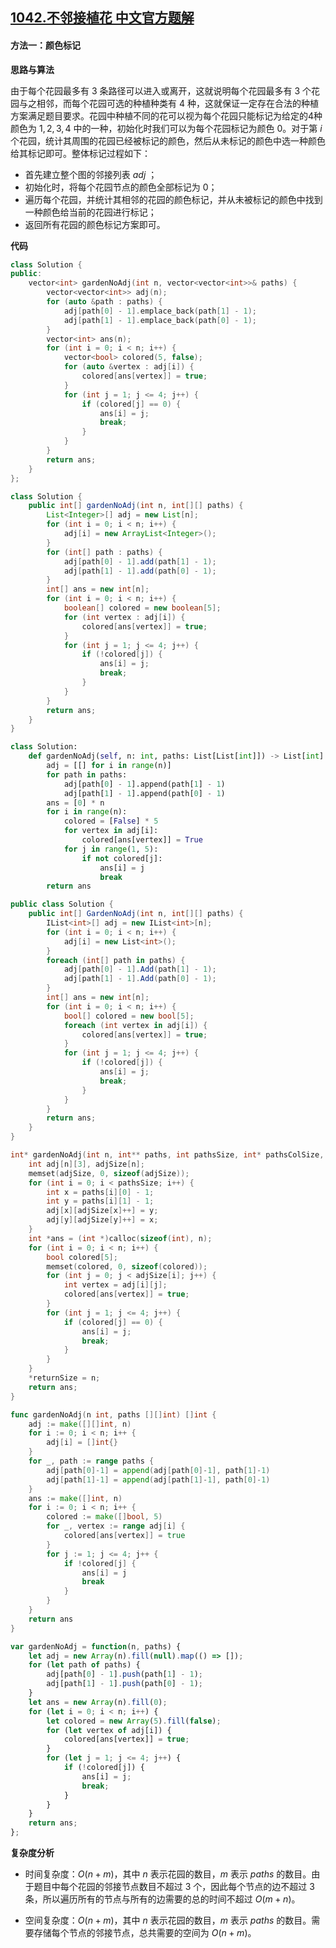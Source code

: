 ## [1042.不邻接植花 中文官方题解](https://leetcode.cn/problems/flower-planting-with-no-adjacent/solutions/100000/bu-lin-jie-zhi-hua-by-leetcode-solution-bv74)
#### 方法一：颜色标记

**思路与算法**

由于每个花园最多有 $3$ 条路径可以进入或离开，这就说明每个花园最多有 $3$ 个花园与之相邻，而每个花园可选的种植种类有 $4$ 种，这就保证一定存在合法的种植方案满足题目要求。花园中种植不同的花可以视为每个花园只能标记为给定的4种颜色为 $1,2,3,4$ 中的一种，初始化时我们可以为每个花园标记为颜色 $0$。对于第 $i$ 个花园，统计其周围的花园已经被标记的颜色，然后从未标记的颜色中选一种颜色给其标记即可。整体标记过程如下：
+ 首先建立整个图的邻接列表 $\textit{adj}$ ；
+ 初始化时，将每个花园节点的颜色全部标记为 $0$；
+ 遍历每个花园，并统计其相邻的花园的颜色标记，并从未被标记的颜色中找到一种颜色给当前的花园进行标记；
+ 返回所有花园的颜色标记方案即可。

**代码**

```C++ [sol1-C++]
class Solution {
public:
    vector<int> gardenNoAdj(int n, vector<vector<int>>& paths) {
        vector<vector<int>> adj(n);
        for (auto &path : paths) {
            adj[path[0] - 1].emplace_back(path[1] - 1);
            adj[path[1] - 1].emplace_back(path[0] - 1);
        }
        vector<int> ans(n);
        for (int i = 0; i < n; i++) {
            vector<bool> colored(5, false);
            for (auto &vertex : adj[i]) { 
                colored[ans[vertex]] = true;
            }
            for (int j = 1; j <= 4; j++) { 
                if (colored[j] == 0) { 
                    ans[i] = j;
                    break;
                }
            }
        }
        return ans;
    }
};
```

```Java [sol1-Java]
class Solution {
    public int[] gardenNoAdj(int n, int[][] paths) {
        List<Integer>[] adj = new List[n];
        for (int i = 0; i < n; i++) {
            adj[i] = new ArrayList<Integer>();
        }
        for (int[] path : paths) {
            adj[path[0] - 1].add(path[1] - 1);
            adj[path[1] - 1].add(path[0] - 1);
        }
        int[] ans = new int[n];
        for (int i = 0; i < n; i++) {
            boolean[] colored = new boolean[5];
            for (int vertex : adj[i]) { 
                colored[ans[vertex]] = true;
            }
            for (int j = 1; j <= 4; j++) { 
                if (!colored[j]) { 
                    ans[i] = j;
                    break;
                }
            }
        }
        return ans;
    }
}
```

```Python [sol1-Python3]
class Solution:
    def gardenNoAdj(self, n: int, paths: List[List[int]]) -> List[int]:
        adj = [[] for i in range(n)]
        for path in paths:
            adj[path[0] - 1].append(path[1] - 1)
            adj[path[1] - 1].append(path[0] - 1)
        ans = [0] * n
        for i in range(n):
            colored = [False] * 5
            for vertex in adj[i]:
                colored[ans[vertex]] = True
            for j in range(1, 5):
                if not colored[j]:
                    ans[i] = j
                    break
        return ans
```

```C# [sol1-C#]
public class Solution {
    public int[] GardenNoAdj(int n, int[][] paths) {
        IList<int>[] adj = new IList<int>[n];
        for (int i = 0; i < n; i++) {
            adj[i] = new List<int>();
        }
        foreach (int[] path in paths) {
            adj[path[0] - 1].Add(path[1] - 1);
            adj[path[1] - 1].Add(path[0] - 1);
        }
        int[] ans = new int[n];
        for (int i = 0; i < n; i++) {
            bool[] colored = new bool[5];
            foreach (int vertex in adj[i]) { 
                colored[ans[vertex]] = true;
            }
            for (int j = 1; j <= 4; j++) { 
                if (!colored[j]) { 
                    ans[i] = j;
                    break;
                }
            }
        }
        return ans;
    }
}
```

```C [sol1-C]
int* gardenNoAdj(int n, int** paths, int pathsSize, int* pathsColSize, int* returnSize) {
    int adj[n][3], adjSize[n];
    memset(adjSize, 0, sizeof(adjSize));
    for (int i = 0; i < pathsSize; i++) {
        int x = paths[i][0] - 1;
        int y = paths[i][1] - 1;
        adj[x][adjSize[x]++] = y;
        adj[y][adjSize[y]++] = x;
    }
    int *ans = (int *)calloc(sizeof(int), n);
    for (int i = 0; i < n; i++) {
        bool colored[5];
        memset(colored, 0, sizeof(colored));
        for (int j = 0; j < adjSize[i]; j++) { 
            int vertex = adj[i][j];
            colored[ans[vertex]] = true;
        }
        for (int j = 1; j <= 4; j++) { 
            if (colored[j] == 0) { 
                ans[i] = j;
                break;
            }
        }
    }
    *returnSize = n;
    return ans;
}
```

```Go [sol1-Go]
func gardenNoAdj(n int, paths [][]int) []int {
    adj := make([][]int, n)
    for i := 0; i < n; i++ {
        adj[i] = []int{}
    }
    for _, path := range paths {
        adj[path[0]-1] = append(adj[path[0]-1], path[1]-1)
        adj[path[1]-1] = append(adj[path[1]-1], path[0]-1)
    }
    ans := make([]int, n)
    for i := 0; i < n; i++ {
        colored := make([]bool, 5)
        for _, vertex := range adj[i] {
            colored[ans[vertex]] = true
        }
        for j := 1; j <= 4; j++ {
            if !colored[j] {
                ans[i] = j
                break
            }
        }
    }
    return ans
}

```

```JavaScript [sol1-JavaScript]
var gardenNoAdj = function(n, paths) {
    let adj = new Array(n).fill(null).map(() => []);
    for (let path of paths) {
        adj[path[0] - 1].push(path[1] - 1);
        adj[path[1] - 1].push(path[0] - 1);
    }
    let ans = new Array(n).fill(0);
    for (let i = 0; i < n; i++) {
        let colored = new Array(5).fill(false);
        for (let vertex of adj[i]) {
            colored[ans[vertex]] = true;
        }
        for (let j = 1; j <= 4; j++) {
            if (!colored[j]) {
                ans[i] = j;
                break;
            }
        }
    }
    return ans;
};
```

**复杂度分析**

- 时间复杂度：$O(n + m)$，其中 $n$ 表示花园的数目，$m$ 表示 $paths$ 的数目。由于题目中每个花园的邻接节点数目不超过 $3$ 个，因此每个节点的边不超过 $3$ 条，所以遍历所有的节点与所有的边需要的总的时间不超过 $O(m + n)$。

- 空间复杂度：$O(n + m)$，其中 $n$ 表示花园的数目，$m$ 表示 $paths$ 的数目。需要存储每个节点的邻接节点，总共需要的空间为 $O(n + m)$。